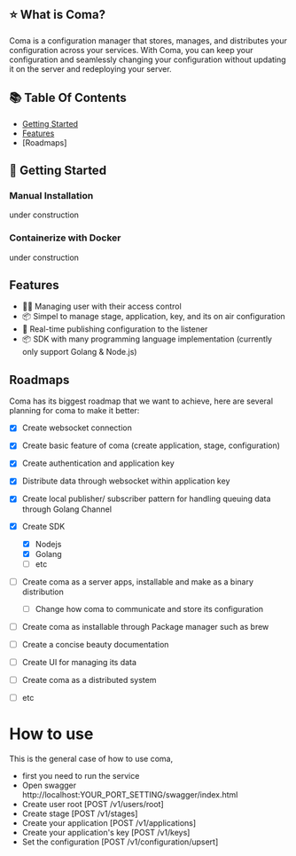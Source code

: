 ## ⭐️ What is Coma?

Coma is a configuration manager that stores, manages, and distributes your configuration across your services. With Coma, you can keep your configuration and seamlessly changing your configuration without updating it on the server and redeploying your server.

## 📚 Table Of Contents

- [Getting Started]()
- [Features]()
- [Roadmaps]

## 🚀 Getting Started

### Manual Installation

under construction

### Containerize with Docker

under construction

## Features
- 👨‍💻 Managing user with their access control
- 📦 Simpel to manage stage, application, key, and its on air configuration
- 🚀 Real-time publishing configuration to the listener
- 📦 SDK with many programming language implementation (currently only support Golang & Node.js)

## Roadmaps

Coma has its biggest roadmap that we want to achieve, here are several planning for coma to make it better:

- [x] Create websocket connection
- [x] Create basic feature of coma (create application, stage, configuration)
- [x] Create authentication and application key
- [x] Distribute data through websocket within application key
- [x] Create local publisher/ subscriber pattern for handling queuing data through Golang Channel
- [x] Create SDK
  - [x] Nodejs
  - [x] Golang
  - [ ] etc
- [ ] Create coma as a server apps, installable and make as a binary distribution
  - [ ] Change how coma to communicate and store its configuration
- [ ] Create coma as installable through Package manager such as brew
- [ ] Create a concise beauty documentation
- [ ] Create UI for managing its data
- [ ] Create coma as a distributed system
- [ ] etc


# How to use

This is the general case of how to use coma, 
- first you need to run the service
- Open swagger http://localhost:YOUR_PORT_SETTING/swagger/index.html
- Create user root [POST /v1/users/root]
- Create stage [POST /v1/stages]
- Create your application [POST /v1/applications]
- Create your application's key [POST /v1/keys]
- Set the configuration [POST /v1/configuration/upsert]





